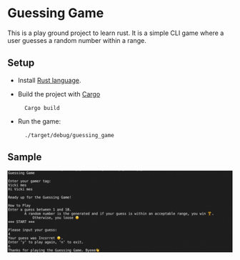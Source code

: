 # Guessing Game

This is a play ground project to learn rust. It is a simple CLI game where a user guesses a random
number within a range.


## Setup

- Install [Rust language](https://www.rust-lang.org/tools/install).
- Build the project with [Cargo](https://doc.rust-lang.org/cargo/getting-started/installation.html) <br>

        Cargo build
- Run the game:

        ./target/debug/guessing_game



## Sample

![Sample trial](./sample/images/guessing_game_sample.png)
